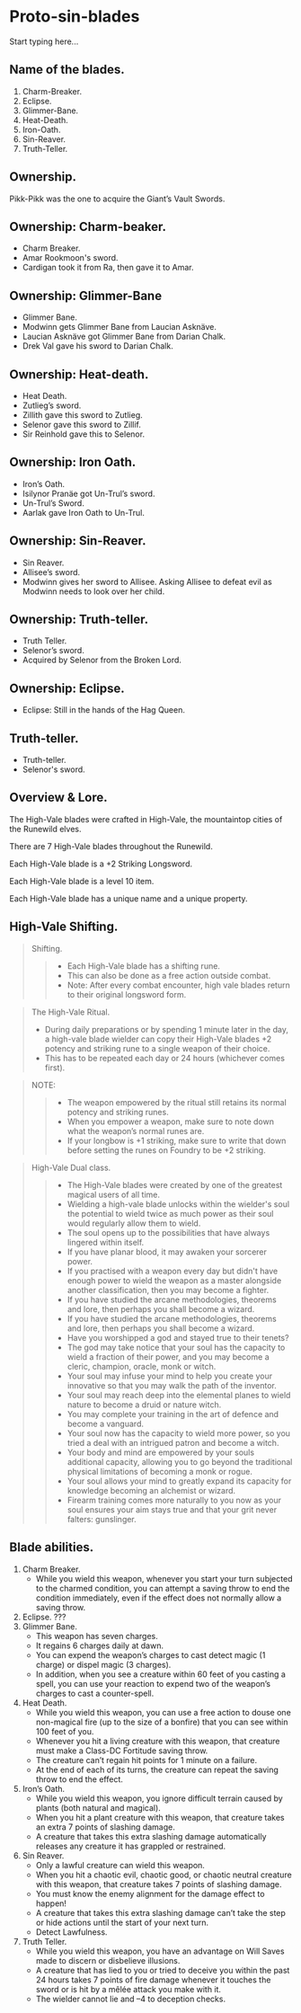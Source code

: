 # Proto-sin-blades

Start typing here...

## Name of the blades.

1. Charm-Breaker. 
2. Eclipse.
3. Glimmer-Bane. 
4. Heat-Death. 
5. Iron-Oath. 
6. Sin-Reaver.
7. Truth-Teller.

## Ownership.

Pikk-Pikk was the one to acquire the Giant’s Vault Swords.

## Ownership: Charm-beaker.

- Charm Breaker. 
- Amar Rookmoon's sword. 
- Cardigan took it from Ra, then gave it to Amar.

## Ownership: Glimmer-Bane

- Glimmer Bane. 
- Modwinn gets Glimmer Bane from Laucian Asknäve. 
- Laucian Asknäve got Glimmer Bane from Darian Chalk. 
- Drek Val gave his sword to Darian Chalk.

## Ownership: Heat-death.

- Heat Death. 
- Zutlieg’s sword. 
- Zillith gave this sword to Zutlieg. 
- Selenor gave this sword to Zillif. 
- Sir Reinhold gave this to Selenor.

## Ownership: Iron Oath.

- Iron’s Oath. 
- Isilynor Pranäe got Un-Trul’s sword. 
- Un-Trul’s Sword. 
- Aarlak gave Iron Oath to Un-Trul.

## Ownership: Sin-Reaver.
- Sin Reaver. 
- Allisee’s sword. 
- Modwinn gives her sword to Allisee. Asking Allisee to defeat evil as Modwinn needs to look over her child.

## Ownership: Truth-teller.

- Truth Teller. 
- Selenor’s sword. 
- Acquired by Selenor from the Broken Lord.

## Ownership: Eclipse.

- Eclipse: Still in the hands of the Hag Queen.

## Truth-teller.

- Truth-teller. 
- Selenor's sword.

## Overview & Lore.

The High-Vale blades were crafted in High-Vale, the mountaintop cities of the Runewild elves.

There are 7 High-Vale blades throughout the Runewild.

Each High-Vale blade is a +2 Striking Longsword.

Each High-Vale blade is a level 10 item.

Each High-Vale blade has a unique name and a unique property.

## High-Vale Shifting.

> Shifting.
>> - Each High-Vale blade has a shifting rune.
>> - This can also be done as a free action outside combat.
>> - Note: After every combat encounter, high vale blades return to their original longsword form.

> The High-Vale Ritual.
> - During daily preparations or by spending 1 minute later in the day, a high-vale blade wielder can copy their 
> High-Vale blades +2 potency and striking rune to a single weapon of their choice. 
> - This has to be repeated each day or 24 hours (whichever comes first).

> NOTE:
>> - The weapon empowered by the ritual still retains its normal potency and striking runes.
>> - When you empower a weapon, make sure to note down what the weapon’s normal runes are.
>> - If your longbow is +1 striking, make sure to write that down before setting the runes on Foundry to be +2 striking.

> High-Vale Dual class.
>> - The High-Vale blades were created by one of the greatest magical users of all time.
>> - Wielding a high-vale blade unlocks within the wielder's soul the potential to wield twice as much power as their soul would regularly allow them to wield.
>> - The soul opens up to the possibilities that have always lingered within itself.
>> - If you have planar blood, it may awaken your sorcerer power.
>> - If you practised with a weapon every day but didn't have enough power to wield the weapon as a master alongside another classification, then you may become a fighter.
>> - If you have studied the arcane methodologies, theorems and lore, then perhaps you shall become a wizard.
>> - If you have studied the arcane methodologies, theorems and lore, then perhaps you shall become a wizard.
>> - Have you worshipped a god and stayed true to their tenets? 
>> - The god may take notice that your soul has the capacity to wield a fraction of their power, and you may become a cleric, champion, oracle, monk or witch.
>> - Your soul may infuse your mind to help you create your innovative so that you may walk the path of the inventor.
>> - Your soul may reach deep into the elemental planes to wield nature to become a druid or nature witch.
>> - You may complete your training in the art of defence and become a vanguard.
>> - Your soul now has the capacity to wield more power, so you tried a deal with an intrigued patron and become a witch.
>> - Your body and mind are empowered by your souls additional capacity, allowing you to go beyond the traditional physical limitations of becoming a monk or rogue.
>> - Your soul allows your mind to greatly expand its capacity for knowledge becoming an alchemist or wizard.
>> - Firearm training comes more naturally to you now as your soul ensures your aim stays true and that your grit never falters: gunslinger.

## Blade abilities.

1. Charm Breaker. 
   - While you wield this weapon, whenever you start your turn subjected to the charmed condition, you can attempt a 
      saving throw to end the condition immediately, even if the effect does not normally allow a saving throw.
2. Eclipse. ???
3. Glimmer Bane. 
   - This weapon has seven charges. 
   - It regains 6 charges daily at dawn. 
   - You can expend the weapon’s charges to cast detect magic (1 charge) or dispel magic (3 charges). 
   - In addition, when you see a creature within 60 feet of you casting a spell, you can use your reaction to expend two of the weapon’s charges to cast a counter-spell.
4. Heat Death.
   - While you wield this weapon, you can use a free action to douse one non-magical fire (up to the size of a bonfire) that you can see within 100 feet of you. 
   - Whenever you hit a living creature with this weapon, that creature must make a Class-DC Fortitude saving throw. 
   - The creature can’t regain hit points for 1 minute on a failure. 
   - At the end of each of its turns, the creature can repeat the saving throw to end the effect.
5. Iron’s Oath. 
   - While you wield this weapon, you ignore difficult terrain caused by plants (both natural and magical). 
   - When you hit a plant creature with this weapon, that creature takes an extra 7 points of slashing damage. 
   - A creature that takes this extra slashing damage automatically releases any creature it has grappled or restrained.
6. Sin Reaver.
   - Only a lawful creature can wield this weapon.
   - When you hit a chaotic evil, chaotic good, or chaotic neutral creature with this weapon, that creature takes 7 
     points of slashing damage. 
   - You must know the enemy alignment for the damage effect to happen!
   - A creature that takes this extra slashing damage can’t take the step or hide actions until the start of your next turn. 
   - Detect Lawfulness.
7. Truth Teller.
   - While you wield this weapon, you have an advantage on Will Saves made to discern or disbelieve illusions.
   - A creature that has lied to you or tried to deceive you within the past 24 hours takes 7 points of fire damage whenever it touches the sword or is hit by a mêlée attack you make with it.
   - The wielder cannot lie and –4 to deception checks.

